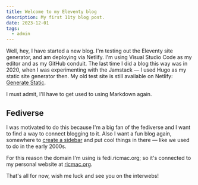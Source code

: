 ```yaml
---
title: Welcome to my Eleventy blog
description: My first 11ty blog post.
date: 2023-12-01
tags:
  - admin
---
```

Well, hey, I have started a new blog. I'm testing out the Eleventy site generator, and am deploying via Netlify. I'm using Visual Studio Code as my editor and as my GitHub conduit. The last time I did a blog this way was in 2020, when I was experimenting with the Jamstack — I used Hugo as my static site generator then. My old test site is still available on Netlify: [Generate Static](https://generatestatic.netlify.app/).

I must admit, I'll have to get used to using Markdown again. 

## Fediverse

I was motivated to do this because I'm a big fan of the fediverse and I want to find a way to connect blogging to it. Also I want a fun blog again, somewhere to [create a sidebar](https://mastodon.social/@ricmac/111489177217562043) and put cool things in there — like we used to do in the early 2000s.

For this reason the domain I'm using is fedi.ricmac.org; so it's connected to my personal website at [ricmac.org](https://ricmac.org/).

That's all for now, wish me luck and see you on the interwebs!